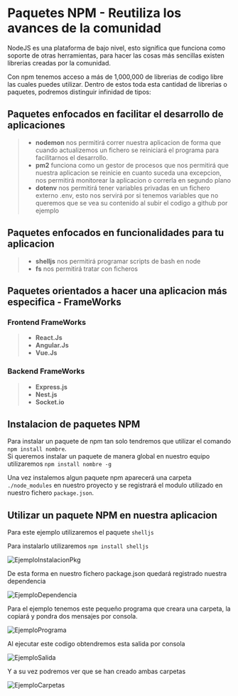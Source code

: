 # Paquetes NPM - Reutiliza los avances de la comunidad

NodeJS es una plataforma de bajo nivel, esto significa que funciona como soporte de otras herramientas, para hacer las cosas más sencillas existen librerias creadas por la comunidad.

Con npm tenemos acceso a más de 1,000,000 de librerias de codigo libre las cuales puedes utilizar.
Dentro de estos toda esta cantidad de librerias o paquetes, podremos distinguir infinidad de tipos:

## Paquetes enfocados en facilitar el desarrollo de aplicaciones

> * **nodemon** nos permitirá correr nuestra aplicacion de forma que cuando actualizemos un fichero
>   se reiniciará el programa para facilitarnos el desarrollo.
> * **pm2** funciona como un gestor de procesos que nos permitirá que nuestra aplicacion se reinicie
>   en cuanto suceda una excepcion, nos permitirá monitorear la aplicacion o correrla en segundo
>   plano
> * **dotenv** nos permitirá tener variables privadas en un fichero externo .env, esto nos servirá
>   por si tenemos variables que no queremos que se vea su contenido al subir el codigo a github
>   por ejemplo

## Paquetes enfocados en funcionalidades para tu aplicacion

> * **shelljs** nos permitirá programar scripts de bash en node
> * **fs** nos permitirá tratar con ficheros

## Paquetes orientados a hacer una aplicacion más especifica - FrameWorks

### Frontend FrameWorks

> * **React.Js**
> * **Angular.Js**
> * **Vue.Js**

### Backend FrameWorks

> * **Express.js**
> * **Nest.js**
> * **Socket.io**

## Instalacion de paquetes NPM

Para instalar un paquete de npm tan solo tendremos que utilizar el comando `npm install nombre`.</br>
Si queremos instalar un paquete de manera global en nuestro equipo utilizaremos `npm install nombre -g`</br>

Una vez instalemos algun paquete npm aparecerá una carpeta `./node_modules` en nuestro proyecto y se registrará el modulo utilizado en nuestro fichero `package.json`.</br>

## Utilizar un paquete NPM en nuestra aplicacion

Para este ejemplo utilizaremos el paquete `shelljs`</br>

Para instalarlo utilizaremos `npm install shelljs`</br>

![EjemploInstalacionPkg](https://i.gyazo.com/84ed833357ee4d7a05a49de4ddbffca4.png)</br>

De esta forma en nuestro fichero package.json quedará registrado nuestra dependencia</br>

![EjemploDependencia](https://i.gyazo.com/09d4fb5914e5b20db0aeb38c05bf526f.png)</br>

Para el ejemplo tenemos este pequeño programa que creara una carpeta, la copiará y pondra dos mensajes por consola.</br>

![EjemploPrograma](https://i.gyazo.com/70e4d5f4a5d320cae47052bd44f741aa.png)</br>

Al ejecutar este codigo obtendremos esta salida por consola</br>

![EjemploSalida](https://i.gyazo.com/1716ef243573d796468a685b33f07fab.png)</br>

Y a su vez podremos ver que se han creado ambas carpetas</br>

![EjemploCarpetas](https://i.gyazo.com/935729559c9ccd6b6c6ff1b84e3533d9.png)</br>
